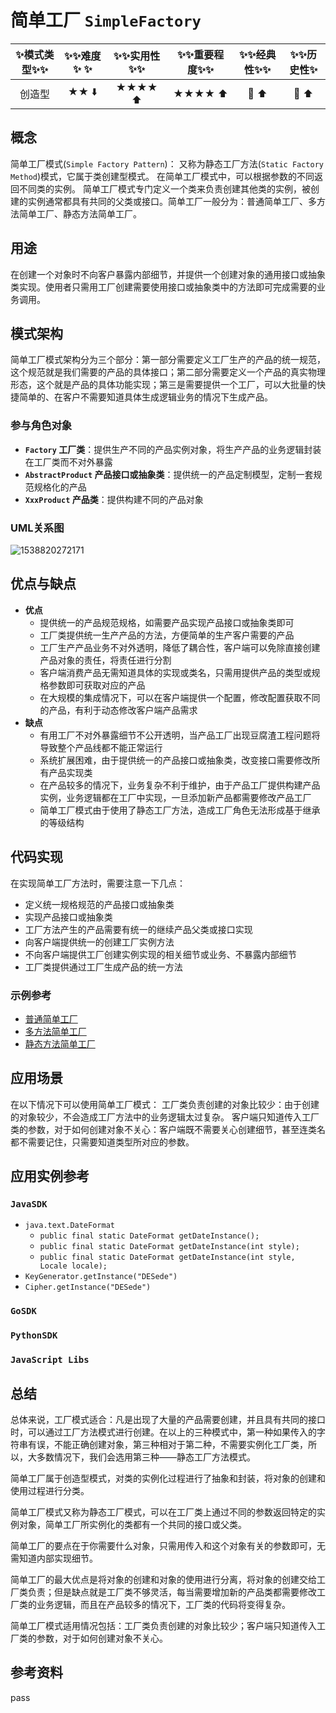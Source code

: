 # 简单工厂 `SimpleFactory`

| :sparkles:模式类型:sparkles::sparkles:|:sparkles::sparkles:难度:sparkles:  :sparkles: | :sparkles::sparkles:实用性:sparkles::sparkles: | :sparkles::sparkles:重要程度:sparkles::sparkles: |  :sparkles::sparkles:经典性:sparkles::sparkles: | :sparkles::sparkles:历史性:sparkles: |
| :----------------------------------------: | :-----------------------------------------------: | :-------------------------------------------------: | :----------------------------------------------------: | :--------------------------------------------------: | :--------------------------------------: |
|                   创造型                         |                ★★ :arrow_down:                 |                  ★★★★ :arrow_up:                   |                    ★★★★ :arrow_up:                    |              :green_heart:  :arrow_up:               |        :green_heart:  :arrow_up:         |

## 概念
简单工厂模式(`Simple Factory Pattern`)： 又称为静态工厂方法(`Static Factory Method`)模式，它属于类创建型模式。 在简单工厂模式中，可以根据参数的不同返回不同类的实例。 简单工厂模式专门定义一个类来负责创建其他类的实例，被创建的实例通常都具有共同的父类或接口。简单工厂一般分为：普通简单工厂、多方法简单工厂、静态方法简单工厂。

## 用途
在创建一个对象时不向客户暴露内部细节，并提供一个创建对象的通用接口或抽象类实现。使用者只需用工厂创建需要使用接口或抽象类中的方法即可完成需要的业务调用。



## 模式架构
简单工厂模式架构分为三个部分：第一部分需要定义工厂生产的产品的统一规范，这个规范就是我们需要的产品的具体接口；第二部分需要定义一个产品的真实物理形态，这个就是产品的具体功能实现；第三是需要提供一个工厂，可以大批量的快捷简单的、在客户不需要知道具体生成逻辑业务的情况下生成产品。


### 参与角色对象
+ **`Factory` 工厂类**：提供生产不同的产品实例对象，将生产产品的业务逻辑封装在工厂类而不对外暴露
+ **`AbstractProduct` 产品接口或抽象类**：提供统一的产品定制模型，定制一套规范规格化的产品
+ **`XxxProduct` 产品类**：提供构建不同的产品对象


### UML关系图
![1538820272171](../../.images/1538820272171.png)


## 优点与缺点
+ **优点**
  - 提供统一的产品规范规格，如需要产品实现产品接口或抽象类即可
  - 工厂类提供统一生产产品的方法，方便简单的生产客户需要的产品
  - 工厂生产产品业务不对外透明，降低了耦合性，客户端可以免除直接创建产品对象的责任，将责任进行分割
  - 客户端消费产品无需知道具体的实现或类名，只需用提供产品的类型或规格参数即可获取对应的产品
  - 在大规模的集成情况下，可以在客户端提供一个配置，修改配置获取不同的产品，有利于动态修改客户端产品需求
+ **缺点**
  - 有用工厂不对外暴露细节不公开透明，当产品工厂出现豆腐渣工程问题将导致整个产品线都不能正常运行
  - 系统扩展困难，由于提供统一的产品接口或抽象类，改变接口需要修改所有产品实现类
  - 在产品较多的情况下，业务复杂不利于维护，由于产品工厂提供构建产品实例，业务逻辑都在工厂中实现，一旦添加新产品都需要修改产品工厂
  - 简单工厂模式由于使用了静态工厂方法，造成工厂角色无法形成基于继承的等级结构


## 代码实现
在实现简单工厂方法时，需要注意一下几点：
- 定义统一规格规范的产品接口或抽象类
- 实现产品接口或抽象类
- 工厂方法产生的产品需要有统一的继续产品父类或接口实现
- 向客户端提供统一的创建工厂实例方法
- 不向客户端提供工厂创建实例实现的相关细节或业务、不暴露内部细节
- 工厂类提供通过工厂生成产品的统一方法

### 示例参考
+ [普通简单工厂](./java/io/github/hooj0/simplefactory/support/_static)
+ [多方法简单工厂](./java/io/github/hooj0/simplefactory/support/more)
+ [静态方法简单工厂](./java/io/github/hooj0/simplefactory/support/single)


## 应用场景
在以下情况下可以使用简单工厂模式：
工厂类负责创建的对象比较少：由于创建的对象较少，不会造成工厂方法中的业务逻辑太过复杂。
客户端只知道传入工厂类的参数，对于如何创建对象不关心：客户端既不需要关心创建细节，甚至连类名都不需要记住，只需要知道类型所对应的参数。


## 应用实例参考

### `JavaSDK` 
+ `java.text.DateFormat`
	- `public final static DateFormat getDateInstance();`
	- `public final static DateFormat getDateInstance(int style);`
	- `public final static DateFormat getDateInstance(int style, Locale locale);`
+ `KeyGenerator.getInstance("DESede")`
+ `Cipher.getInstance("DESede")`
	
### `GoSDK`

### `PythonSDK`

### `JavaScript Libs`



## 总结
总体来说，工厂模式适合：凡是出现了大量的产品需要创建，并且具有共同的接口时，可以通过工厂方法模式进行创建。在以上的三种模式中，第一种如果传入的字符串有误，不能正确创建对象，第三种相对于第二种，不需要实例化工厂类，所以，大多数情况下，我们会选用第三种——静态工厂方法模式。

简单工厂属于创造型模式，对类的实例化过程进行了抽象和封装，将对象的创建和使用过程进行分类。

简单工厂模式又称为静态工厂模式，可以在工厂类上通过不同的参数返回特定的实例对象，简单工厂所实例化的类都有一个共同的接口或父类。

简单工厂的要点在于你需要什么对象，只需用传入和这个对象有关的参数即可，无需知道内部实现细节。

简单工厂的最大优点是将对象的创建和对象的使用进行分离，将对象的创建交给工厂类负责；但是缺点就是工厂类不够灵活，每当需要增加新的产品类都需要修改工厂类的业务逻辑，而且在产品较多的情况下，工厂类的代码将变得复杂。

简单工厂模式适用情况包括：工厂类负责创建的对象比较少；客户端只知道传入工厂类的参数，对于如何创建对象不关心。


## 参考资料
pass




